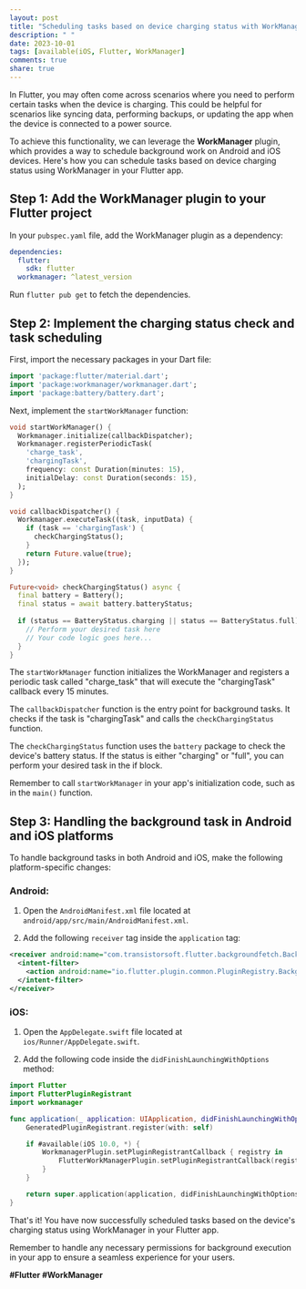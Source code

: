 ```yaml
---
layout: post
title: "Scheduling tasks based on device charging status with WorkManager in Flutter"
description: " "
date: 2023-10-01
tags: [available(iOS, Flutter, WorkManager]
comments: true
share: true
---
```


In Flutter, you may often come across scenarios where you need to perform certain tasks when the device is charging. This could be helpful for scenarios like syncing data, performing backups, or updating the app when the device is connected to a power source.

To achieve this functionality, we can leverage the **WorkManager** plugin, which provides a way to schedule background work on Android and iOS devices. Here's how you can schedule tasks based on device charging status using WorkManager in your Flutter app.

## Step 1: Add the WorkManager plugin to your Flutter project

In your `pubspec.yaml` file, add the WorkManager plugin as a dependency:

```yaml
dependencies:
  flutter:
    sdk: flutter
  workmanager: ^latest_version
```

Run `flutter pub get` to fetch the dependencies.

## Step 2: Implement the charging status check and task scheduling

First, import the necessary packages in your Dart file:

```dart
import 'package:flutter/material.dart';
import 'package:workmanager/workmanager.dart';
import 'package:battery/battery.dart';
```

Next, implement the `startWorkManager` function:

```dart
void startWorkManager() {
  Workmanager.initialize(callbackDispatcher);
  Workmanager.registerPeriodicTask(
    'charge_task',
    'chargingTask',
    frequency: const Duration(minutes: 15),
    initialDelay: const Duration(seconds: 15),
  );
}

void callbackDispatcher() {
  Workmanager.executeTask((task, inputData) {
    if (task == 'chargingTask') {
      checkChargingStatus();
    }
    return Future.value(true);
  });
}

Future<void> checkChargingStatus() async {
  final battery = Battery();
  final status = await battery.batteryStatus;
  
  if (status == BatteryStatus.charging || status == BatteryStatus.full) {
    // Perform your desired task here
    // Your code logic goes here...
  }
}
```

The `startWorkManager` function initializes the WorkManager and registers a periodic task called "charge_task" that will execute the "chargingTask" callback every 15 minutes.

The `callbackDispatcher` function is the entry point for background tasks. It checks if the task is "chargingTask" and calls the `checkChargingStatus` function.

The `checkChargingStatus` function uses the `battery` package to check the device's battery status. If the status is either "charging" or "full", you can perform your desired task in the if block.

Remember to call `startWorkManager` in your app's initialization code, such as in the `main()` function.

## Step 3: Handling the background task in Android and iOS platforms

To handle background tasks in both Android and iOS, make the following platform-specific changes:

### Android:

1. Open the `AndroidManifest.xml` file located at `android/app/src/main/AndroidManifest.xml`.

2. Add the following `receiver` tag inside the `application` tag:

```xml
<receiver android:name="com.transistorsoft.flutter.backgroundfetch.BackgroundFetchBroadcastReceiver">
  <intent-filter>
    <action android:name="io.flutter.plugin.common.PluginRegistry.BackgroundFetch" />
  </intent-filter>
</receiver>
```

### iOS:

1. Open the `AppDelegate.swift` file located at `ios/Runner/AppDelegate.swift`.

2. Add the following code inside the `didFinishLaunchingWithOptions` method:

```swift
import Flutter
import FlutterPluginRegistrant
import workmanager

func application(_ application: UIApplication, didFinishLaunchingWithOptions launchOptions: [UIApplication.LaunchOptionsKey: Any]?) -> Bool {
    GeneratedPluginRegistrant.register(with: self)

    if #available(iOS 10.0, *) {
        WorkmanagerPlugin.setPluginRegistrantCallback { registry in
            FlutterWorkManagerPlugin.setPluginRegistrantCallback(registry)
        }
    }

    return super.application(application, didFinishLaunchingWithOptions: launchOptions)
}
```

That's it! You have now successfully scheduled tasks based on the device's charging status using WorkManager in your Flutter app.

Remember to handle any necessary permissions for background execution in your app to ensure a seamless experience for your users.

**#Flutter #WorkManager**